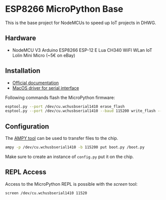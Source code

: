 # ESP8266 MicroPython Base

This is the base project for NodeMCUs to speed up IoT projects in DHWG.

## Hardware

* NodeMCU V3 Arduino ESP8266 ESP-12 E Lua CH340 WiFI WLan IoT Lolin Mini Micro (~5€ on eBay)

## Installation

* [Official documentation](https://docs.micropython.org/en/latest/esp8266/esp8266/tutorial/intro.html)
* [MacOS driver for serial interface](http://www.wch.cn/download/CH341SER_MAC_ZIP.html)

Following commands flash the MicroPython firmware:

```sh
esptool.py --port /dev/cu.wchusbserial1410 erase_flash
esptool.py --port /dev/cu.wchusbserial1410 --baud 115200 write_flash --flash_size=detect -fm dio 0 esp8266-20171101-v1.9.3.bin
```

## Configuration

The [AMPY tool](https://github.com/adafruit/ampy) can be used to transfer files
to the chip.

```sh
ampy -p /dev/cu.wchusbserial1410 -b 115200 put boot.py /boot.py
```

Make sure to create an instance of `config.py` put it on the chip.

## REPL Access

Access to the MicroPython REPL is possible with the _screen_ tool:

```sh
screen /dev/cu.wchusbserial1410 11520
```
